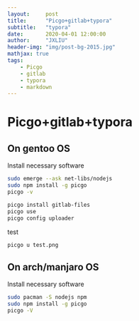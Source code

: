 ```yaml
---
layout:     post
title:      "Picgo+gitlab+typora"
subtitle:   "typora"
date:       2020-04-01 12:00:00
author:     "JXLIU"
header-img: "img/post-bg-2015.jpg"
mathjax: true
tags:
    - Picgo
    - gitlab
    - typora
    - markdown
---
```


# Picgo+gitlab+typora

## On gentoo OS

Install necessary software

```bash
sudo emerge --ask net-libs/nodejs
sudo npm install -g picgo
picgo -v
```



```bash
picgo install gitlab-files
picgo use
picgo config uploader
```

test

```bash
picgo u test.png
```

## On arch/manjaro OS

Install necessary software

```bash
sudo pacman -S nodejs npm
sudo npm install -g picgo
picgo -V
```

